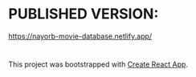 # PUBLISHED VERSION:
https://nayorb-movie-database.netlify.app/


#
#
This project was bootstrapped with [Create React App](https://github.com/facebook/create-react-app).